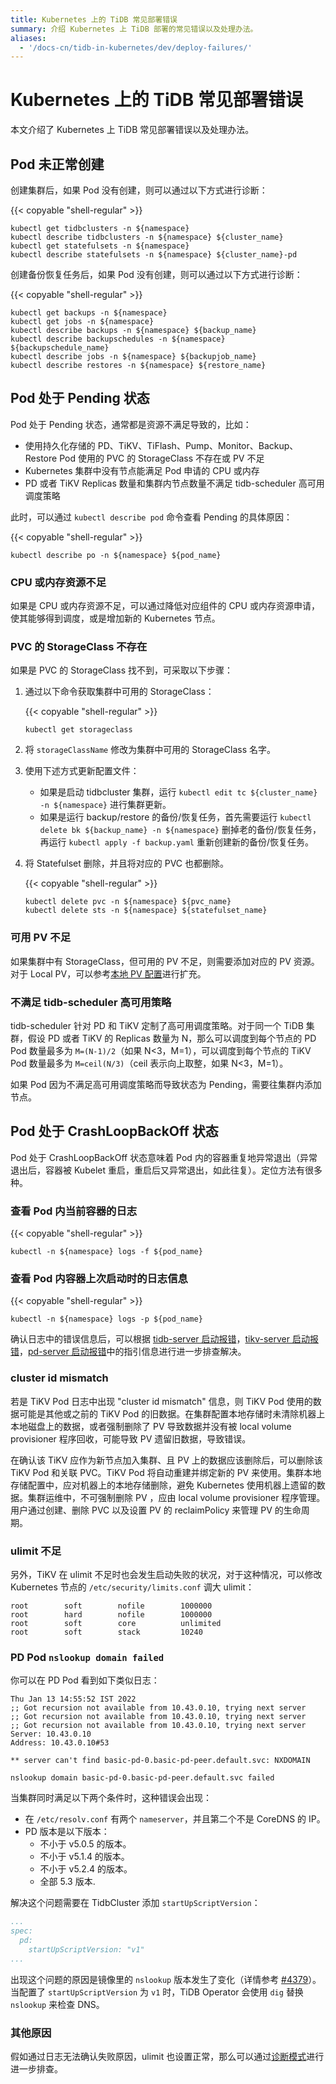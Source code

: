 ```yaml
---
title: Kubernetes 上的 TiDB 常见部署错误
summary: 介绍 Kubernetes 上 TiDB 部署的常见错误以及处理办法。
aliases:
  - '/docs-cn/tidb-in-kubernetes/dev/deploy-failures/'
---
```


# Kubernetes 上的 TiDB 常见部署错误

本文介绍了 Kubernetes 上 TiDB 常见部署错误以及处理办法。

## Pod 未正常创建

创建集群后，如果 Pod 没有创建，则可以通过以下方式进行诊断：

{{< copyable "shell-regular" >}}

```shell
kubectl get tidbclusters -n ${namespace}
kubectl describe tidbclusters -n ${namespace} ${cluster_name}
kubectl get statefulsets -n ${namespace}
kubectl describe statefulsets -n ${namespace} ${cluster_name}-pd
```

创建备份恢复任务后，如果 Pod 没有创建，则可以通过以下方式进行诊断：

{{< copyable "shell-regular" >}}

```shell
kubectl get backups -n ${namespace}
kubectl get jobs -n ${namespace}
kubectl describe backups -n ${namespace} ${backup_name}
kubectl describe backupschedules -n ${namespace} ${backupschedule_name}
kubectl describe jobs -n ${namespace} ${backupjob_name}
kubectl describe restores -n ${namespace} ${restore_name}
```

## Pod 处于 Pending 状态

Pod 处于 Pending 状态，通常都是资源不满足导致的，比如：

* 使用持久化存储的 PD、TiKV、TiFlash、Pump、Monitor、Backup、Restore Pod 使用的 PVC 的 StorageClass 不存在或 PV 不足
* Kubernetes 集群中没有节点能满足 Pod 申请的 CPU 或内存
* PD 或者 TiKV Replicas 数量和集群内节点数量不满足 tidb-scheduler 高可用调度策略

此时，可以通过 `kubectl describe pod` 命令查看 Pending 的具体原因：

{{< copyable "shell-regular" >}}

```
kubectl describe po -n ${namespace} ${pod_name}
```

### CPU 或内存资源不足

如果是 CPU 或内存资源不足，可以通过降低对应组件的 CPU 或内存资源申请，使其能够得到调度，或是增加新的 Kubernetes 节点。

### PVC 的 StorageClass 不存在

如果是 PVC 的 StorageClass 找不到，可采取以下步骤：

1. 通过以下命令获取集群中可用的 StorageClass：

    {{< copyable "shell-regular" >}}

    ```
    kubectl get storageclass
    ```

2. 将 `storageClassName` 修改为集群中可用的 StorageClass 名字。

3. 使用下述方式更新配置文件：

   * 如果是启动 tidbcluster 集群，运行 `kubectl edit tc ${cluster_name} -n ${namespace}` 进行集群更新。
   * 如果是运行 backup/restore 的备份/恢复任务，首先需要运行 `kubectl delete bk ${backup_name} -n ${namespace}` 删掉老的备份/恢复任务，再运行 `kubectl apply -f backup.yaml` 重新创建新的备份/恢复任务。

4. 将 Statefulset 删除，并且将对应的 PVC 也都删除。

    {{< copyable "shell-regular" >}}

    ```
    kubectl delete pvc -n ${namespace} ${pvc_name}
    kubectl delete sts -n ${namespace} ${statefulset_name}
    ```

### 可用 PV 不足

如果集群中有 StorageClass，但可用的 PV 不足，则需要添加对应的 PV 资源。对于 Local PV，可以参考[本地 PV 配置](configure-storage-class.md#本地-pv-配置)进行扩充。

### 不满足 tidb-scheduler 高可用策略

tidb-scheduler 针对 PD 和 TiKV 定制了高可用调度策略。对于同一个 TiDB 集群，假设 PD 或者 TiKV 的 Replicas 数量为 N，那么可以调度到每个节点的 PD Pod 数量最多为 `M=(N-1)/2`（如果 N<3，M=1），可以调度到每个节点的 TiKV Pod 数量最多为 `M=ceil(N/3)`（ceil 表示向上取整，如果 N<3，M=1）。

如果 Pod 因为不满足高可用调度策略而导致状态为 Pending，需要往集群内添加节点。

## Pod 处于 CrashLoopBackOff 状态

Pod 处于 CrashLoopBackOff 状态意味着 Pod 内的容器重复地异常退出（异常退出后，容器被 Kubelet 重启，重启后又异常退出，如此往复）。定位方法有很多种。

### 查看 Pod 内当前容器的日志

{{< copyable "shell-regular" >}}

```shell
kubectl -n ${namespace} logs -f ${pod_name}
```

### 查看 Pod 内容器上次启动时的日志信息

{{< copyable "shell-regular" >}}

```shell
kubectl -n ${namespace} logs -p ${pod_name}
```

确认日志中的错误信息后，可以根据 [tidb-server 启动报错](https://pingcap.com/docs-cn/v3.0/how-to/troubleshoot/cluster-setup/#tidb-server-启动报错)，[tikv-server 启动报错](https://pingcap.com/docs-cn/v3.0/how-to/troubleshoot/cluster-setup/#tikv-server-启动报错)，[pd-server 启动报错](https://pingcap.com/docs-cn/v3.0/how-to/troubleshoot/cluster-setup/#pd-server-启动报错)中的指引信息进行进一步排查解决。

### cluster id mismatch

若是 TiKV Pod 日志中出现 "cluster id mismatch" 信息，则 TiKV Pod 使用的数据可能是其他或之前的 TiKV Pod 的旧数据。在集群配置本地存储时未清除机器上本地磁盘上的数据，或者强制删除了 PV 导致数据并没有被 local volume provisioner 程序回收，可能导致 PV 遗留旧数据，导致错误。

在确认该 TiKV 应作为新节点加入集群、且 PV 上的数据应该删除后，可以删除该 TiKV Pod 和关联 PVC。TiKV Pod 将自动重建并绑定新的 PV 来使用。集群本地存储配置中，应对机器上的本地存储删除，避免 Kubernetes 使用机器上遗留的数据。集群运维中，不可强制删除 PV ，应由 local volume provisioner 程序管理。用户通过创建、删除 PVC 以及设置 PV 的 reclaimPolicy 来管理 PV 的生命周期。

### ulimit 不足

另外，TiKV 在 ulimit 不足时也会发生启动失败的状况，对于这种情况，可以修改 Kubernetes 节点的 `/etc/security/limits.conf` 调大 ulimit：

```
root        soft        nofile        1000000
root        hard        nofile        1000000
root        soft        core          unlimited
root        soft        stack         10240
```

### PD Pod `nslookup domain failed`

你可以在 PD Pod 看到如下类似日志：

```
Thu Jan 13 14:55:52 IST 2022
;; Got recursion not available from 10.43.0.10, trying next server
;; Got recursion not available from 10.43.0.10, trying next server
;; Got recursion not available from 10.43.0.10, trying next server
Server: 10.43.0.10
Address: 10.43.0.10#53

** server can't find basic-pd-0.basic-pd-peer.default.svc: NXDOMAIN

nslookup domain basic-pd-0.basic-pd-peer.default.svc failed
```

当集群同时满足以下两个条件时，这种错误会出现：

- 在 `/etc/resolv.conf` 有两个 `nameserver`，并且第二个不是 CoreDNS 的 IP。
- PD 版本是以下版本：
    - 不小于 v5.0.5 的版本。
    - 不小于 v5.1.4 的版本。
    - 不小于 v5.2.4 的版本。
    - 全部 5.3 版本.

解决这个问题需要在 TidbCluster 添加 `startUpScriptVersion`：

```yaml
...
spec:
  pd:
    startUpScriptVersion: "v1"
...
```

出现这个问题的原因是镜像里的 `nslookup` 版本发生了变化（详情参考 [#4379](http://github.com/pingcap/tidb-operator/pull/4379)）。当配置了 `startUpScriptVersion` 为 `v1` 时，TiDB Operator 会使用 `dig` 替换 `nslookup` 来检查 DNS。

### 其他原因

假如通过日志无法确认失败原因，ulimit 也设置正常，那么可以通过[诊断模式](tips.md#诊断模式)进行进一步排查。
